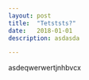 ```yaml
---
layout: post
title:  "Tetststs?"
date:   2018-01-01
description: asdasda

---
```

asdeqwerwertjnhbvcx